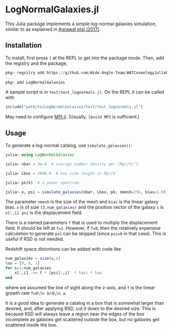 # LogNormalGalaxies.jl


This Julia package implements a simple log-normal galaxies simulation, similar
to as explained in [Agrawal etal (2017)](https://arxiv.org/abs/1706.09195).


## Installation

To install, first press `]` at the REPL to get into the package mode. Then, add the registry and the package,
```julia
pkg> regsitry add https://github.com/Wide-Angle-Team/WATCosmologyJuliaRegistry.git
...
pkg> add LogNormalGalaxies
```

A sample script is in `test/test_lognormals.jl`. On the REPL it can be called with
```julia
include("path/to/LogNormalGalaxies/test/test_lognormals.jl")
```

May need to configure
[MPI.jl](https://juliaparallel.github.io/MPI.jl/stable/configuration/).
(Usually, `]build MPI` is sufficient.)


## Usage

To generate a log-normal catalog, use `simulate_galaxies()`:
```julia
julia> using LogNormalGalaxies

julia> nbar = 3e-4  # average number density per (Mpc/h)^3

julia> Lbox = 2048.0  # box side length in Mpc/h

julia> pk(k)  # a power spectrum.

julia> x, psi = simulate_galaxies(nbar, Lbox, pk; nmesh=256, bias=1.0)
```
The parameter `nmesh` is the size of the mesh and `bias` is the linear galaxy
bias. `x` is of size `(3,num_galaxies)` and the position vector of the galaxy
`i` is `x[:,i]`. `psi` is the displacement field.

There is a named parameters `f` that is used to multiply the displacement
field. It should be left at `f=1`. However, if `f=0`, then the relatively
expensive calculation to generate `psi` can be skipped (since `psi=0` in that
case). This is useful if RSD is not needed.

Redshift space distortions can be added with code like
```julia
num_galaxies = size(x,2)
los = [0, 0, 1]
for i=1:num_galaxies
    x[:,i] .+= f * (psi[:,i]' * los) * los
end
```
where we assumed the line of sight along the z-axis, and `f` is the linear
growth rate `f=d\ln D/d\ln a`.

It is a good idea to generate a catalog in a box that is somewhat larger than
desired, and, after applying RSD, cut it down to the desired size. This is
because RSD will always leave a region near the edges of the box incomplete as
galaxies get scattered outside the box, but no galaxies get scattered inside
the box.
